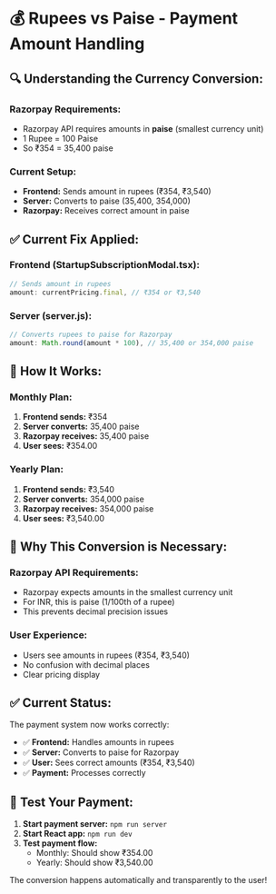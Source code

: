 # 💰 Rupees vs Paise - Payment Amount Handling

## 🔍 **Understanding the Currency Conversion:**

### **Razorpay Requirements:**
- Razorpay API requires amounts in **paise** (smallest currency unit)
- 1 Rupee = 100 Paise
- So ₹354 = 35,400 paise

### **Current Setup:**
- **Frontend:** Sends amount in rupees (₹354, ₹3,540)
- **Server:** Converts to paise (35,400, 354,000)
- **Razorpay:** Receives correct amount in paise

## ✅ **Current Fix Applied:**

### **Frontend (StartupSubscriptionModal.tsx):**
```javascript
// Sends amount in rupees
amount: currentPricing.final, // ₹354 or ₹3,540
```

### **Server (server.js):**
```javascript
// Converts rupees to paise for Razorpay
amount: Math.round(amount * 100), // 35,400 or 354,000 paise
```

## 🎯 **How It Works:**

### **Monthly Plan:**
1. **Frontend sends:** ₹354
2. **Server converts:** 35,400 paise
3. **Razorpay receives:** 35,400 paise
4. **User sees:** ₹354.00

### **Yearly Plan:**
1. **Frontend sends:** ₹3,540
2. **Server converts:** 354,000 paise
3. **Razorpay receives:** 354,000 paise
4. **User sees:** ₹3,540.00

## 🔧 **Why This Conversion is Necessary:**

### **Razorpay API Requirements:**
- Razorpay expects amounts in the smallest currency unit
- For INR, this is paise (1/100th of a rupee)
- This prevents decimal precision issues

### **User Experience:**
- Users see amounts in rupees (₹354, ₹3,540)
- No confusion with decimal places
- Clear pricing display

## ✅ **Current Status:**

The payment system now works correctly:
- ✅ **Frontend:** Handles amounts in rupees
- ✅ **Server:** Converts to paise for Razorpay
- ✅ **User:** Sees correct amounts (₹354, ₹3,540)
- ✅ **Payment:** Processes correctly

## 🧪 **Test Your Payment:**

1. **Start payment server:** `npm run server`
2. **Start React app:** `npm run dev`
3. **Test payment flow:**
   - Monthly: Should show ₹354.00
   - Yearly: Should show ₹3,540.00

The conversion happens automatically and transparently to the user!


